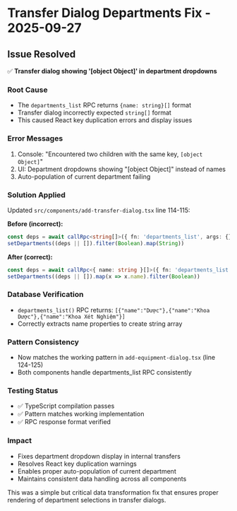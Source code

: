 # Transfer Dialog Departments Fix - 2025-09-27

## Issue Resolved
✅ **Transfer dialog showing '[object Object]' in department dropdowns**

### Root Cause
- The `departments_list` RPC returns `{name: string}[]` format
- Transfer dialog incorrectly expected `string[]` format
- This caused React key duplication errors and display issues

### Error Messages
1. Console: "Encountered two children with the same key, `[object Object]`"
2. UI: Department dropdowns showing "[object Object]" instead of names
3. Auto-population of current department failing

### Solution Applied
Updated `src/components/add-transfer-dialog.tsx` line 114-115:

**Before (incorrect):**
```typescript
const deps = await callRpc<string[]>({ fn: 'departments_list', args: {} })
setDepartments((deps || []).filter(Boolean).map(String))
```

**After (correct):**
```typescript
const deps = await callRpc<{ name: string }[]>({ fn: 'departments_list', args: {} })
setDepartments((deps || []).map(x => x.name).filter(Boolean))
```

### Database Verification
- `departments_list()` RPC returns: `[{"name":"Dược"},{"name":"Khoa Dược"},{"name":"Khoa Xét Nghiệm"}]`
- Correctly extracts name properties to create string array

### Pattern Consistency
- Now matches the working pattern in `add-equipment-dialog.tsx` (line 124-125)
- Both components handle departments_list RPC consistently

### Testing Status
- ✅ TypeScript compilation passes
- ✅ Pattern matches working implementation
- ✅ RPC response format verified

### Impact
- Fixes department dropdown display in internal transfers
- Resolves React key duplication warnings
- Enables proper auto-population of current department
- Maintains consistent data handling across all components

This was a simple but critical data transformation fix that ensures proper rendering of department selections in transfer dialogs.